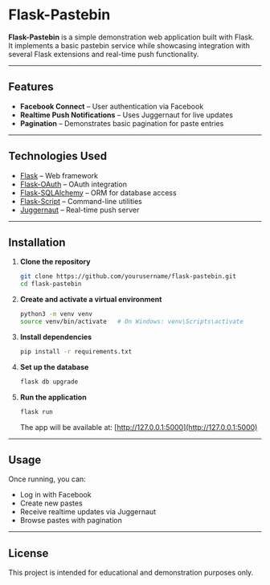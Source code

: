 # Flask-Pastebin

**Flask-Pastebin** is a simple demonstration web application built with Flask.  
It implements a basic pastebin service while showcasing integration with several Flask extensions and real-time push functionality.

---

## Features

- **Facebook Connect** – User authentication via Facebook  
- **Realtime Push Notifications** – Uses Juggernaut for live updates  
- **Pagination** – Demonstrates basic pagination for paste entries  

---

## Technologies Used

- [Flask](https://flask.palletsprojects.com/) – Web framework  
- [Flask-OAuth](https://pythonhosted.org/Flask-OAuth/) – OAuth integration  
- [Flask-SQLAlchemy](https://flask-sqlalchemy.palletsprojects.com/) – ORM for database access  
- [Flask-Script](https://flask-script.readthedocs.io/) – Command-line utilities  
- [Juggernaut](https://github.com/maccman/juggernaut) – Real-time push server  

---

## Installation

1. **Clone the repository**
   ```bash
   git clone https://github.com/yourusername/flask-pastebin.git
   cd flask-pastebin
   ```

2. **Create and activate a virtual environment**
   ```bash
   python3 -m venv venv
   source venv/bin/activate   # On Windows: venv\Scripts\activate
   ```

3. **Install dependencies**
   ```bash
   pip install -r requirements.txt
   ```

4. **Set up the database**
   ```bash
   flask db upgrade
   ```

5. **Run the application**
   ```bash
   flask run
   ```
   The app will be available at: [http://127.0.0.1:5000](http://127.0.0.1:5000)

---

## Usage

Once running, you can:
- Log in with Facebook  
- Create new pastes  
- Receive realtime updates via Juggernaut  
- Browse pastes with pagination  

---

## License

This project is intended for educational and demonstration purposes only.
